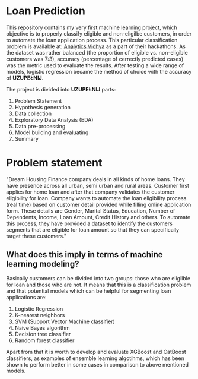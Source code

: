 # Loan Prediction
This repository contains my very first machine learning project, which objective is to properly classify eligible and non-eligilbe customers, in order to automate the loan application process. This particular classification problem is available at: [Analytics Vidhya](https://datahack.analyticsvidhya.com/contest/practice-problem-loan-prediction-iii/) as a part of their hackathons. As the dataset was rather balanced (the proportion of eligible vs. non-eligible customers was 7:3), accuracy (percentage of cerrectly predicted cases) was the metric used to evaluate the results. After testing a wide range of models, logistic regression became the method of choice with the accuracy of **UZUPEŁNIJ**.

The project is divided into **UZUPEŁNIJ** parts:
1. Problem Statement
2. Hypothesis generation
3. Data collection
4. Exploratory Data Analysis (EDA)
5. Data pre-processing
6. Model building and evaluating
7. Summary

# Problem statement
"Dream Housing Finance company deals in all kinds of home loans. They have presence across all urban, semi urban and rural areas. Customer      first applies for home loan and after that company validates the customer eligibility for loan.
Company wants to automate the loan eligibility process (real time) based on customer detail provided while filling online application form. These details are Gender, Marital Status, Education, Number of Dependents, Income, Loan Amount, Credit History and others. To automate this process, they have provided a dataset to identify the customers segments that are eligible for loan amount so that they can specifically target these customers."

## What does this imply in terms of machine learning modeling?
Basically customers can be divided into two groups: those who are eligilble for loan and those who are not. It means that this is a classification problem and that potential models which can be helpful for segmenting loan applications are:
1. Logistic Regression
2. K-nearest neighbors
3. SVM (Support Vector Machine classifier)
4. Naive Bayes algorithm
5. Decision tree classifier
6. Random forest classifier

Apart from that it is worth to develop and evaluate XGBoost and CatBoost classifiers, as examples of ensemble learning algotihms, which has been shown to perform better in some cases in comparison to above mentioned models.
